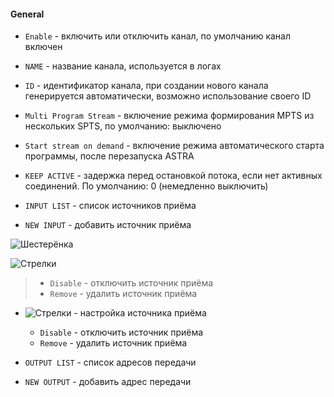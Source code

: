 #### General

- `Enable` - включить или отключить канал, по умолчанию канал включен

- `NAME` - название канала, используется в логах

- `ID` - идентификатор канала, при создании нового канала генерируется автоматически, возможно использование своего ID

- `Multi Program Stream` - включение режима формирования MPTS из нескольких SPTS, по умолчанию: выключено

- `Start stream on demand` - включение режима автоматического старта программы, после перезапуска ASTRA

- `KEEP ACTIVE` - задержка перед остановкой потока, если нет активных соединений. По умолчанию: 0 (немедленно выключить)

- `INPUT LIST` - список источников приёма

- `NEW INPUT` - добавить источник приёма

![Шестерёнка](http://i12.pixs.ru/storage/2/7/3/shesterenk_2079276_27823273.png)

![Стрелки](http://i12.pixs.ru/storage/4/0/0/strelki2pn_9650459_27823400.png)  
>   - `Disable` - отключить источник приёма
>   - `Remove` - удалить источник приёма

- ![Стрелки](http://i12.pixs.ru/storage/1/7/8/shesterenk_6349666_27824178.png) - настройка источника приёма  
  - `Disable` - отключить источник приёма
  - `Remove` - удалить источник приёма




- `OUTPUT LIST` - список адресов передачи

- `NEW OUTPUT` - добавить адрес передачи 


